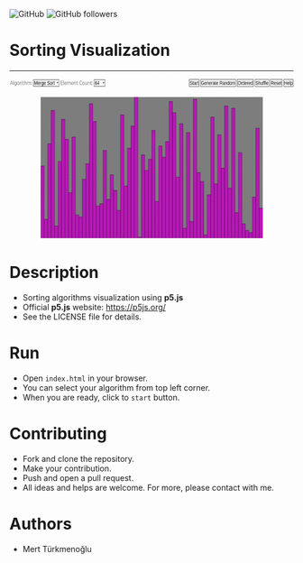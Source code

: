 ![GitHub](https://img.shields.io/github/license/mertturkmenoglu/sorting-visualization) ![GitHub followers](https://img.shields.io/github/followers/mertturkmenoglu.svg?style=social)
# Sorting Visualization
***
<img src="assets/example.gif" alt="Example" width="640" height="284" />

# Description
* Sorting algorithms visualization using **p5.js**
* Official **p5.js** website: https://p5js.org/
* See the LICENSE file for details.
# Run
* Open `index.html` in your browser.
* You can select your algorithm from top left corner.
* When you are ready, click to `start` button.
# Contributing
* Fork and clone the repository.
* Make your contribution.
* Push and open a pull request.
* All ideas and helps are welcome. For more, please contact with me.
# Authors
* Mert Türkmenoğlu
